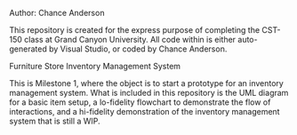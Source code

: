 Author: Chance Anderson

This repository is created for the express purpose of completing the CST-150 class at Grand Canyon University. 
All code within is either auto-generated by Visual Studio, or coded by Chance Anderson. 

Furniture Store Inventory Management System

This is Milestone 1, where the object is to start a prototype for an inventory management system. 
What is included in this repository is the UML diagram for a basic item setup, a lo-fidelity flowchart to demonstrate the flow of interactions,
and a hi-fidelity demonstration of the inventory management system that is still a WIP. 
